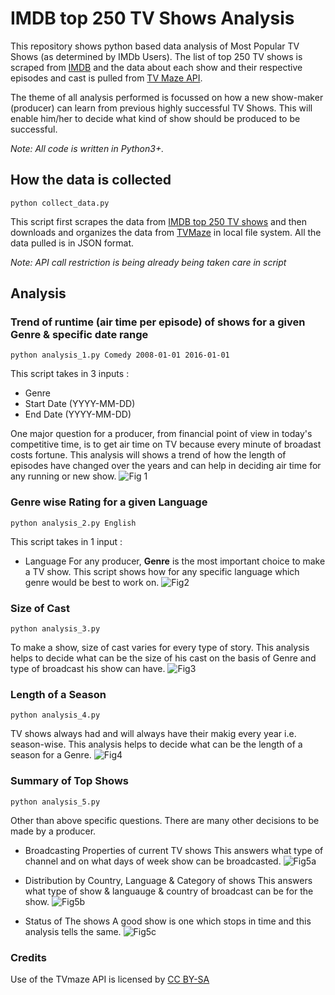 # IMDB top 250 TV Shows Analysis

This repository shows python based data analysis of Most Popular TV Shows (as determined by IMDb Users).
The list of top 250 TV shows is scraped from [IMDB](http://www.imdb.com/chart/toptv/) and the data about each show and their respective episodes and cast is pulled from [TV Maze API](http://www.tvmaze.com/api). 

The theme of all analysis performed is focussed on how a new show-maker (producer) can learn from previous highly successful TV Shows. This will enable him/her to decide what kind of show should be produced to be successful.

*Note: All code is written in Python3+.*

## How the data is collected

```
python collect_data.py
```
This script first scrapes the data from [IMDB top 250 TV shows](http://www.imdb.com/chart/toptv/) and then downloads and organizes the data from [TVMaze](http://www.tvmaze.com/api) in local file system. All the data pulled is in JSON format.

*Note: API call restriction is being already being taken care in script*

## Analysis

### Trend of runtime (air time per episode) of shows for a given Genre & specific date range
```
python analysis_1.py Comedy 2008-01-01 2016-01-01
```
This script takes in 3 inputs :
* Genre
* Start Date (YYYY-MM-DD)
* End Date (YYYY-MM-DD)

One major question for a producer, from financial point of view in today's competitive time, is to get air time on TV because every minute of broadast costs fortune.
This analysis will shows a trend of how the length of episodes have changed over the years and can help in deciding air time for any running or new show.
![Fig 1](https://github.com/ngmodani/IMDB_TVShowsAnalysis/blob/master/data/images/analysis_1.jpg)

### Genre wise Rating for a given Language
```
python analysis_2.py English
```
This script takes in 1 input :
* Language
For any producer, <b>Genre</b> is the most important choice to make a TV show. This script shows how for any specific language which genre would be best to work on.
![Fig2](https://github.com/ngmodani/IMDB_TVShowsAnalysis/blob/master/data/images/analysis_2.jpg)

### Size of Cast 
```
python analysis_3.py
```
To make a show, size of cast varies for every type of story. This analysis helps to decide what can be the size of his cast on the basis of Genre and type of broadcast his show can have.
![Fig3](https://github.com/ngmodani/IMDB_TVShowsAnalysis/blob/master/data/images/analysis_3.jpg)

### Length of a Season
```
python analysis_4.py
```
TV shows always had and will always have their makig every year i.e. season-wise. This analysis helps to decide what can be the length of a season for a Genre.
![Fig4](https://github.com/ngmodani/IMDB_TVShowsAnalysis/blob/master/data/images/analysis_4.jpg)

### Summary of Top Shows
```
python analysis_5.py
```
Other than above specific questions. There are many other decisions to be made by a producer.
* Broadcasting Properties of current TV shows
This answers what type of channel and on what days of week show can be broadcasted.
![Fig5a](https://github.com/ngmodani/IMDB_TVShowsAnalysis/blob/master/data/images/analysis_5_broadcst.jpg)

* Distribution by Country, Language & Category of shows
This answers what type of show & languauge & country of broadcast can be for the show.
![Fig5b](https://github.com/ngmodani/IMDB_TVShowsAnalysis/blob/master/data/images/analysis_5_distribution.jpg)

* Status of The shows
A good show is one which stops in time and this analysis tells the same.
![Fig5c](https://github.com/ngmodani/IMDB_TVShowsAnalysis/blob/master/data/images/analysis_5_stat.jpg)

### Credits

Use of the TVmaze API is licensed by [CC BY-SA](https://creativecommons.org/licenses/by-sa/4.0/)
